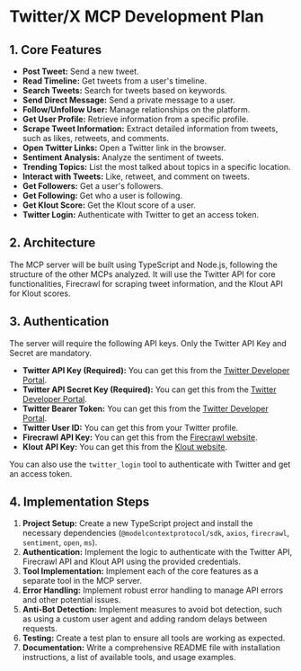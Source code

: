 # Twitter/X MCP Development Plan

## 1. Core Features

*   **Post Tweet:** Send a new tweet.
*   **Read Timeline:** Get tweets from a user's timeline.
*   **Search Tweets:** Search for tweets based on keywords.
*   **Send Direct Message:** Send a private message to a user.
*   **Follow/Unfollow User:** Manage relationships on the platform.
*   **Get User Profile:** Retrieve information from a specific profile.
*   **Scrape Tweet Information:** Extract detailed information from tweets, such as likes, retweets, and comments.
*   **Open Twitter Links:** Open a Twitter link in the browser.
*   **Sentiment Analysis:** Analyze the sentiment of tweets.
*   **Trending Topics:** List the most talked about topics in a specific location.
*   **Interact with Tweets:** Like, retweet, and comment on tweets.
*   **Get Followers:** Get a user's followers.
*   **Get Following:** Get who a user is following.
*   **Get Klout Score:** Get the Klout score of a user.
*   **Twitter Login:** Authenticate with Twitter to get an access token.

## 2. Architecture

The MCP server will be built using TypeScript and Node.js, following the structure of the other MCPs analyzed. It will use the Twitter API for core functionalities, Firecrawl for scraping tweet information, and the Klout API for Klout scores.

## 3. Authentication

The server will require the following API keys. Only the Twitter API Key and Secret are mandatory.

*   **Twitter API Key (Required):** You can get this from the [Twitter Developer Portal](https://developer.twitter.com/en/portal/projects-and-apps).
*   **Twitter API Secret Key (Required):** You can get this from the [Twitter Developer Portal](https://developer.twitter.com/en/portal/projects-and-apps).
*   **Twitter Bearer Token:** You can get this from the [Twitter Developer Portal](https://developer.twitter.com/en/portal/projects-and-apps).
*   **Twitter User ID:** You can get this from your Twitter profile.
*   **Firecrawl API Key:** You can get this from the [Firecrawl website](https://firecrawl.dev/).
*   **Klout API Key:** You can get this from the [Klout website](http://klout.com/s/developers/home).

You can also use the `twitter_login` tool to authenticate with Twitter and get an access token.

## 4. Implementation Steps

1.  **Project Setup:** Create a new TypeScript project and install the necessary dependencies (`@modelcontextprotocol/sdk`, `axios`, `firecrawl`, `sentiment`, `open`, `ms`).
2.  **Authentication:** Implement the logic to authenticate with the Twitter API, Firecrawl API and Klout API using the provided credentials.
3.  **Tool Implementation:** Implement each of the core features as a separate tool in the MCP server.
4.  **Error Handling:** Implement robust error handling to manage API errors and other potential issues.
5.  **Anti-Bot Detection:** Implement measures to avoid bot detection, such as using a custom user agent and adding random delays between requests.
6.  **Testing:** Create a test plan to ensure all tools are working as expected.
7.  **Documentation:** Write a comprehensive README file with installation instructions, a list of available tools, and usage examples.
